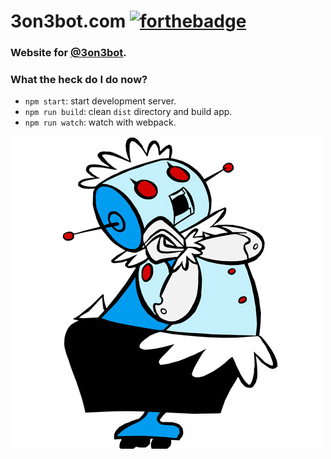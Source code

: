 # 3on3bot.com [![forthebadge](http://forthebadge.com/images/badges/as-seen-on-tv.svg)](http://forthebadge.com)

### Website for [@3on3bot](http://twitter.com/3on3bot).

### What the heck do I do now?

-  `npm start`: start development server.
-  `npm run build`: clean `dist` directory and build app.
-  `npm run watch`: watch with webpack.

![Rosie](src/images/rosie.jpg)
